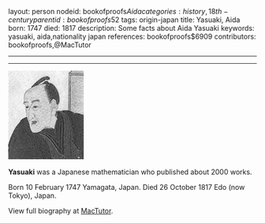 layout: person
nodeid: bookofproofs$Aida
categories: history,18th-century
parentid: bookofproofs$52
tags: origin-japan
title: Yasuaki, Aida
born: 1747
died: 1817
description: Some facts about Aida Yasuaki
keywords: yasuaki, aida,nationality japan
references: bookofproofs$6909
contributors: bookofproofs,@MacTutor

---


---

![Aida.jpg](https://github.com/bookofproofs/bookofproofs.github.io/blob/main/_sources/_assets/images/portraits/Aida.jpg?raw=true)

**Yasuaki** was a Japanese mathematician who published about 2000 works.

Born 10 February 1747 Yamagata, Japan. Died 26 October 1817 Edo (now Tokyo), Japan.


View full biography at [MacTutor](https://mathshistory.st-andrews.ac.uk/Biographies/Aida/).